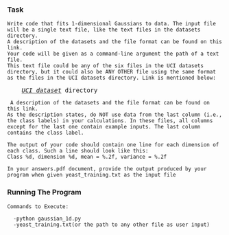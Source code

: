 ### Task
    Write code that fits 1-dimensional Gaussians to data. The input file will be a single text file, like the text files in the datasets directory. 
    A description of the datasets and the file format can be found on this link.
    Your code will be given as a command-line argument the path of a text file. 
    This text file could be any of the six files in the UCI datasets directory, but it could also be ANY OTHER file using the same format as the files in the UCI datasets directory. Link is mentioned below:
    
    
<pre>
    <i><a href="http://vlm1.uta.edu/~athitsos/courses/cse6363_spring2017/assignments/uci_datasets/">UCI dataset</a></i> directory
</pre>
 
     A description of the datasets and the file format can be found on this link. 
    As the description states, do NOT use data from the last column (i.e., the class labels) in your calculations. In these files, all columns except for the last one contain example inputs. The last column contains the class label.

    The output of your code should contain one line for each dimension of each class. Such a line should look like this:
    Class %d, dimension %d, mean = %.2f, variance = %.2f

    In your answers.pdf document, provide the output produced by your program when given yeast_training.txt as the input file

### Running The Program 

    Commands to Execute:

      -python gaussian_1d.py
      -yeast_training.txt(or the path to any other file as user input)
